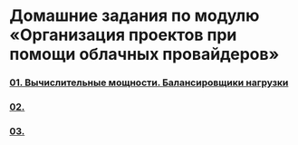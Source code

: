 # Домашние задания по модулю «Организация проектов при помощи облачных провайдеров»
### [01. Вычислительные мощности. Балансировщики нагрузки](01/README.md)
### [02. ](02/README.md)
### [03. ](03/README.md)
